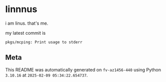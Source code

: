 # linnnus

i am linus. that's me.

my latest commit is

```
pkgs/mcping: Print usage to stderr
```

## Meta

This README was automatically generated on `fv-az1456-440` using Python
`3.10.16` at `2025-02-09 05:34:22.654737`.

